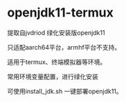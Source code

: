 # openjdk11-termux
提取自jvdriod 绿化安装版openjdk11

只适配aarch64平台，armhf平台不支持。

适用于termux、终端模拟器等环境。

常用环境变量配置，进行绿化安装

可使用install_jdk.sh 一键部署openjdk11。

